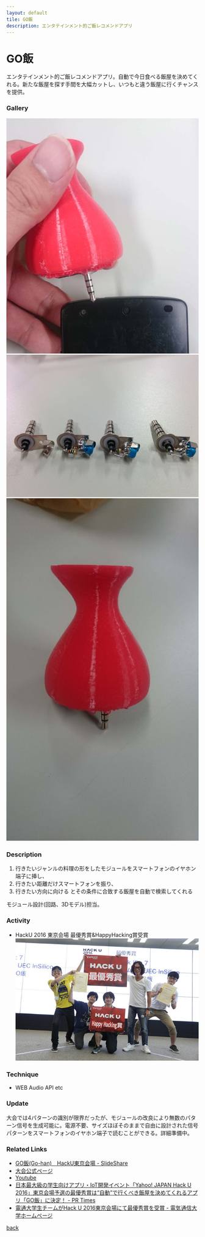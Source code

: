 ```yaml
---
layout: default
tile: GO飯
description: エンタテインメント的ご飯レコメンドアプリ
---
```

# GO飯

  エンタテインメント的ご飯レコメンドアプリ。⾃動で今⽇⾷べる飯屋を決めてくれる。新たな飯屋を探す⼿間を⼤幅カットし、いつもと違う飯屋に⾏くチャンスを提供。

### Gallery

  ![](/img/2016/go1.jpg)
  ![](/img/2016/go.jpg)
  ![](/img/2016/go2.jpg)

### Description

  1. 行きたいジャンルの料理の形をしたモジュールをスマートフォンのイヤホン端子に挿し、
  2. 行きたい距離だけスマートフォンを振り、
  3. 行きたい方向に向ける
  とその条件に合致する飯屋を自動で検索してくれる
  
  モジュール設計(回路、3Dモデル)担当。

### Activity

  * HackU 2016 東京会場 最優秀賞&HappyHacking賞受賞
  ![](/img/hacku2016.jpg)

### Technique

  * WEB Audio API etc

### Update

  大会では4パターンの識別が限界だったが、モジュールの改良により無数のパターン信号を生成可能に。電源不要、サイズほぼそのままで自由に設計された信号パターンをスマートフォンのイヤホン端子で読むことができる。詳細準備中。

### Related Links
 
  * [GO飯(Go-han)　HackU東京会場 - SlideShare](https://www.slideshare.net/kinmemodoki/gogohanhacku)
  * [大会公式ページ](http://hacku.yahoo.co.jp/hacku2016tokyo/)
  * [Youtube](https://www.youtube.com/watch?v=Qw8RM3EnBvM&feature=youtu.be&t=31m)
  * [日本最大級の学生向けアプリ・IoT開発イベント「Yahoo! JAPAN Hack U 2016」東京会場予選の最優秀賞は“自動”で行くべき飯屋を決めてくれるアプリ「GO飯」に決定！ - PR Times](https://prtimes.jp/main/html/rd/p/000000019.000014803.html)
  * [電通大学生チームがHack U 2016東京会場にて最優秀賞を受賞 - 電気通信大学ホームページ](http://www.uec.ac.jp/news/prize/2016/20161013-1.html)

[back](/)
